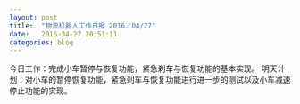 ```yaml
---
layout: post
title:  "物流机器人工作日报 2016／04/27"
date:   2016-04-27 20:51:11
categories: blog
---
```


今日工作：完成小车暂停与恢复功能，紧急刹车与恢复功能的基本实现。
明天计划：对小车的暂停恢复功能，紧急刹车与恢复功能进行进一步的测试以及小车减速停止功能的实现。


